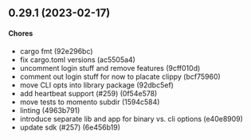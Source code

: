 ## 0.29.1 (2023-02-17)

#### Chores

* cargo fmt (92e296bc)
* fix cargo.toml versions (ac5505a4)
* uncomment login stuff and remove features (9cff010d)
* comment out login stuff for now to placate clippy (bcf75960)
* move CLI opts into library package (92dbc5ef)
* add heartbeat support (#259) (0f54e578)
* move tests to momento subdir (1594c584)
* linting (4963b791)
* introduce separate lib and app for binary vs. cli options (e40e8909)
* update sdk (#257) (6e456b19)

